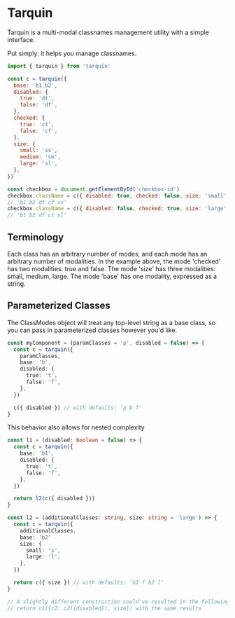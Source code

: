 # Tarquin

Tarquin is a multi-modal classnames management utility with a simple interface.

Put simply: it helps you manage classnames.

```js
import { tarquin } from 'tarquin'

const c = tarquin({
  base: 'b1 b2',
  disabled: {
    true: 'dt',
    false: 'df',
  },
  checked: {
    true: 'ct',
    false: 'cf',
  },
  size: {
    small: 'ss',
    medium: 'sm',
    large: 'sl',
  },
})

const checkbox = document.getElementById('checkbox-id')
checkbox.className = c({ disabled: true, checked: false, size: 'small' })
// 'b1 b2 dt cf ss'
checkbox.className = c({ disabled: false, checked: true, size: 'large' })
// 'b1 b2 df ct sl'
```

## Terminology

Each class has an arbitrary number of modes, and each mode has an arbitrary number of modalities. In the example above, the mode 'checked' has two modalities: true and false. The mode 'size' has three modalities: small, medium, large. The mode 'base' has one modality, expressed as a string.

## Parameterized Classes

The ClassModes object will treat any top-level string as a base class, so you can pass in parameterized classes however you'd like.

```ts
const myComponent = (paramClasses = 'p', disabled = false) => {
  const c = tarquin({
    paramClasses,
    base: 'b',
    disabled: {
      true: 't',
      false: 'f',
    },
  })

  c({ disabled }) // with defaults: 'p b f'
}
```

This behavior also allows for nested complexity

```ts
const l1 = (disabled: boolean = false) => {
  const c = tarquin({
    base: 'b1',
    disabled: {
      true: 't',
      false: 'f',
    },
  })

  return l2(c({ disabled }))
}

const l2 = (additionalClasses: string, size: string = 'large') => {
  const c = tarquin({
    additionalClasses,
    base: 'b2'
    size: {
      small: 's',
      large: 'l',
    },
  })

  return c({ size }) // with defaults: 'b1 f b2 l'
}

// A slightly different construction could've resulted in the following shape:
// return c1({c2: c2({disabled}), size}) with the same results
```
